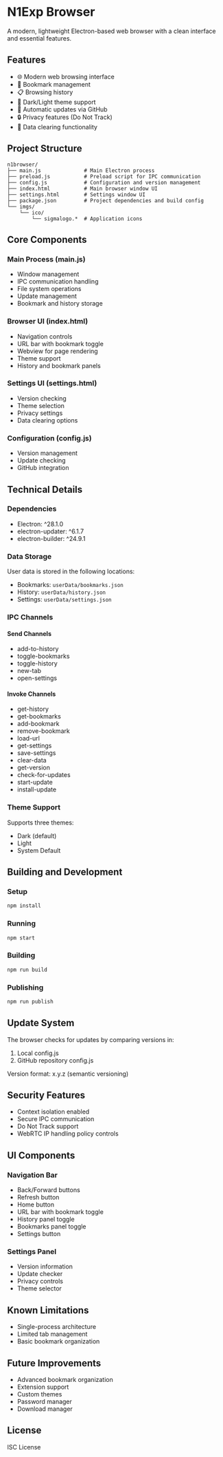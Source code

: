 # N1Exp Browser

A modern, lightweight Electron-based web browser with a clean interface and essential features.

## Features

- 🌐 Modern web browsing interface
- 🔖 Bookmark management
- 📋 Browsing history
- 🌙 Dark/Light theme support
- 🔄 Automatic updates via GitHub
- 🔒 Privacy features (Do Not Track)
- 🧹 Data clearing functionality

## Project Structure

```
n1browser/
├── main.js              # Main Electron process
├── preload.js           # Preload script for IPC communication
├── config.js            # Configuration and version management
├── index.html           # Main browser window UI
├── settings.html        # Settings window UI
├── package.json         # Project dependencies and build config
└── imgs/
    └── ico/
        └── sigmalogo.*  # Application icons
```

## Core Components

### Main Process (main.js)
- Window management
- IPC communication handling
- File system operations
- Update management
- Bookmark and history storage

### Browser UI (index.html)
- Navigation controls
- URL bar with bookmark toggle
- Webview for page rendering
- Theme support
- History and bookmark panels

### Settings UI (settings.html)
- Version checking
- Theme selection
- Privacy settings
- Data clearing options

### Configuration (config.js)
- Version management
- Update checking
- GitHub integration

## Technical Details

### Dependencies
- Electron: ^28.1.0
- electron-updater: ^6.1.7
- electron-builder: ^24.9.1

### Data Storage
User data is stored in the following locations:
- Bookmarks: `userData/bookmarks.json`
- History: `userData/history.json`
- Settings: `userData/settings.json`

### IPC Channels

#### Send Channels
- add-to-history
- toggle-bookmarks
- toggle-history
- new-tab
- open-settings

#### Invoke Channels
- get-history
- get-bookmarks
- add-bookmark
- remove-bookmark
- load-url
- get-settings
- save-settings
- clear-data
- get-version
- check-for-updates
- start-update
- install-update

### Theme Support
Supports three themes:
- Dark (default)
- Light
- System Default

## Building and Development

### Setup
```bash
npm install
```

### Running
```bash
npm start
```

### Building
```bash
npm run build
```

### Publishing
```bash
npm run publish
```

## Update System

The browser checks for updates by comparing versions in:
1. Local config.js
2. GitHub repository config.js

Version format: x.y.z (semantic versioning)

## Security Features

- Context isolation enabled
- Secure IPC communication
- Do Not Track support
- WebRTC IP handling policy controls

## UI Components

### Navigation Bar
- Back/Forward buttons
- Refresh button
- Home button
- URL bar with bookmark toggle
- History panel toggle
- Bookmarks panel toggle
- Settings button

### Settings Panel
- Version information
- Update checker
- Privacy controls
- Theme selector

## Known Limitations

- Single-process architecture
- Limited tab management
- Basic bookmark organization

## Future Improvements

- Advanced bookmark organization
- Extension support
- Custom themes
- Password manager
- Download manager

## License

ISC License